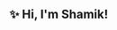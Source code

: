 ## ✨ Hi, I'm Shamik!
 <!---
- 👀 I’m interested in ...
- 🌱 I’m currently learning ...
- 💞️ I’m looking to collaborate on ...
- 📫 How to reach me ...


theshamiksinha/theshamiksinha is a ✨ special ✨ repository because its `README.md` (this file) appears on your GitHub profile.
You can click the Preview link to take a look at your changes.
--->
